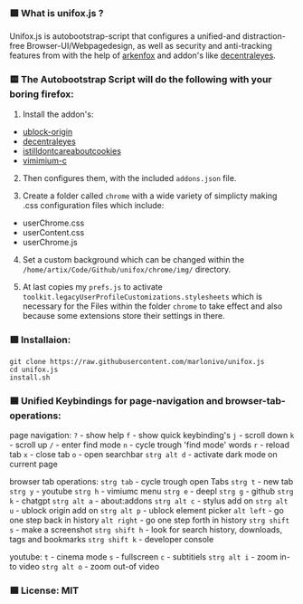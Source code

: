 ### 🟪 What is unifox.js ?
Unifox.js is autobootstrap-script that configures a unified-and distraction-free Browser-UI/Webpagedesign, as well as security and anti-tracking features from with the help of [arkenfox](https://github.com/arkenfox/user.js/) and addon's like [decentraleyes](https://decentraleyes.org/).

### 🟨 The Autobootstrap Script will do the following with your boring firefox:

1. Install the addon's:
- [ublock-origin](https://ublockorigin.com/)
- [decentraleyes](https://decentraleyes.org/)
- [istilldontcareaboutcookies](https://www.stilldontcareaboutcookies.com/)
- [vimimium-c](https://github.com/gdh1995/vimium-c)
  
2. Then configures them, with the included `addons.json` file.

3. Create a folder called `chrome` with a wide variety of simplicty making .css configuration files which include:
- userChrome.css
- userContent.css
- userChrome.js

4. Set a custom background which can be changed within the `/home/artix/Code/Github/unifox/chrome/img/` directory.

5. At last copies my `prefs.js` to activate `toolkit.legacyUserProfileCustomizations.stylesheets` which is necessary for the Files within the folder `chrome` to take effect and also because some extensions store their settings in there.
   
### 🟩 Installaion:
```
git clone https://raw.githubusercontent.com/marlonivo/unifox.js
cd unifox.js
install.sh
```
### 🟦 Unified Keybindings for page-navigation and browser-tab-operations:

page navigation:
`?` - show help
`f` - show quick keybinding's
`j` - scroll down 
`k` - scroll up
`/` - enter find mode
    `n` - cycle trough 'find mode' words
`r` - reload tab
`x` - close tab
`o` - open searchbar
`strg alt d` - activate dark mode on current page


browser tab operations:
`strg tab` - cycle trough open Tabs
`strg t` - new tab 
    `strg y` - youtube 
    `strg h` - vimiumc menu 
    `strg e` - deepl 
    `strg g` - github 
    `strg k` - chatgpt 
    `strg alt a` - about:addons 
    `strg alt c` - stylus add on 
    `strg alt u` - ublock origin add on 
    `strg alt p` - ublock element picker 
`alt left` - go one step back in history 
`alt right` - go one step forth in history
`strg shift s` - make a screenshot
`strg shift h` - look for search history, downloads, tags and bookmarks
`strg shift k` - developer console 

youtube:
`t` - cinema mode 
`s` - fullscreen
`c` - subtitiels
`strg alt i` - zoom in-to video
`strg alt o` - zoom out-of video

### 🟦 License: MIT



